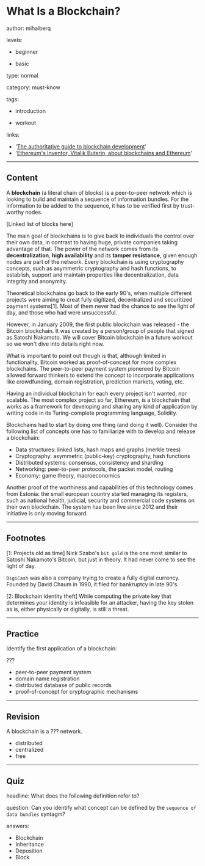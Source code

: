 # What Is a Blockchain?
author: mihaiberq

levels:

  - beginner

  - basic

type: normal

category: must-know

tags:

  - introduction

  - workout

links:
  - '[The authoritative guide to blockchain development](https://medium.freecodecamp.org/the-authoritative-guide-to-blockchain-development-855ab65b58bc)'
  - '[Ethereum's Inventor, Vitalik Buterin, about blockchains and Ethereum](https://www.youtube.com/watch?v=WSN5BaCzsbo)'

---
## Content

A **blockchain** (a literal chain of blocks) is a peer-to-peer network which is looking to build and maintain a sequence of information bundles. For the information to be added to the sequence, it has to be verified first by trust-worthy nodes.

[Linked list of blocks here]

The main goal of blockchains is to give back to individuals the control over their own data, in contrast to having huge, private companies taking advantage of that. The power of the network comes from its **decentralization**, **high availability** and its **tamper resistance**, given enough nodes are part of the network. Every blockchain is using cryptography concepts, such as asymmetric cryptography and hash functions, to establish, support and maintain properties like decentralization, data integrity and anonymity.

Theoretical blockchains go back to the early 90's, when multiple different projects were aiming to creat fully digitized, decentralized and securitized payment systems[1]. Most of them never had the chance to see the light of day, and those who had were unsuccessful.

However, in January 2009, the first public blockchain was released - the Bitcoin blockchain. It was created by a person/group of people that signed as Satoshi Nakamoto. We will cover Bitcoin blockchain in a future workout so we won't dive into details right now.

What is important to point out though is that, although limited in functionality, Bitcoin worked as proof-of-concept for more complex blockchains. The peer-to-peer payment system pionereed by Bitcoin allowed forward thinkers to extend the concept to incorporate applications like crowdfunding, domain registration, prediction markets, voting, etc. 

Having an individual blockchain for each every project isn't wanted, nor scalable. The most complex project so far, Ethereum, is a blockchain that works as a framework for developing and sharing any kind of application by writing code in its Turing-complete programming language, Solidity.

Blockchains had to start by doing one thing (and doing it well). Consider the following list of concepts one has to familiarize with to develop and release a blockchain:
- Data structures: linked lists, hash maps and graphs (merkle trees)
- Cryptography: asymmetric (public-key) cryptography, hash functions
- Distributed systems:  consensus, consistency and sharding
- Networking: peer-to-peer protocols, the packet model, routing
- Economy: game theory, macroeconomics 

Another proof of the worthiness and capabilities of this technology comes from Estonia: the small european country started managing its registers, such as national health, judicial, security and commercial code systems on their own blockchain. The system has been live since 2012 and their initiative is only moving forward.

---
## Footnotes

[1: Projects old as time]
Nick Szabo's `bit gold` is the one most similar to Satoshi Nakamoto's Bitcoin, but just in theory. It had never come to see the light of day.

`DigiCash` was also a company trying to create a fully digital currency. Founded by David Chaum in 1990, it filed for bankruptcy in late 90's.

[2: Blockchain identity theft]
While computing the private key that determines your identity is infeasible for an attacker, having the key stolen as is, either physically or digitally, is still a threat.

---
## Practice

Identify the first application of a blockchain:

???

* peer-to-peer payment system
* domain name registration
* distributed database of public records
* proof-of-concept for cryptographic mechanisms

---
## Revision

A blockchain is a ??? network.

* distributed
* centralized
* free

---
## Quiz

headline: What does the following definition refer to?

question: Can you identify what concept can be defined by the `sequence of data bundles` syntagm?

answers:
  - Blockchain
  - Inheritance
  - Deposition
  - Block

